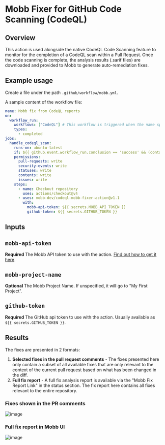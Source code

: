 # Mobb Fixer for GitHub Code Scanning (CodeQL)

## Overview

This action is used alongside the native CodeQL Code Scanning feature to monitor for the completion of a CodeQL scan within a Pull Request. Once the code scanning is complete, the analysis results (.sarif files) are downloaded and provided to Mobb to generate auto-remediation fixes. 

## Example usage

Create a file under the path `.github/workflow/mobb.yml`. 

A sample content of the workflow file: 

```yaml
name: Mobb fix from CodeQL reports
on:
  workflow_run:
    workflows: ["CodeQL"] # This workflow is triggered when the name specified here is triggered. In CodeQL Default Code Scanning Setup, this name is "CodeQL", if you are using CodeQL Advanced Setup, you may need to change this if you have a different workflow name.
    types:
      - completed
jobs:
  handle_codeql_scan:
    runs-on: ubuntu-latest
    if: ${{ github.event.workflow_run.conclusion == 'success' && (contains(github.event.workflow_run.head_branch, 'refs/pull') || github.event.workflow_run.event == 'pull_request') }}
    permissions:
      pull-requests: write
      security-events: write
      statuses: write
      contents: write
      issues: write
    steps:
      - name: Checkout repository
        uses: actions/checkout@v4
      - uses: mobb-dev/codeql-mobb-fixer-action@v1.1
        with:
          mobb-api-token: ${{ secrets.MOBB_API_TOKEN }}
          github-token: ${{ secrets.GITHUB_TOKEN }}

```

## Inputs

## `mobb-api-token`

**Required** The Mobb API token to use with the action. [Find out how to get it here](https://docs.mobb.ai/mobb-user-docs/administration/access-tokens). 

## `mobb-project-name`

**Optional** The Mobb Project Name. If unspecified, it will go to "My First Project". 

## `github-token`

**Required** The GitHub api token to use with the action. Usually available as `${{ secrets.GITHUB_TOKEN }}`.

## Results
The fixes are presented in 2 formats: 
1. **Selected fixes in the pull request comments** - The fixes presented here only contain a subset of all available fixes that are only  relevant to the context of the current pull request based on what has been changed in the diff.
2. **Full fix report** - A full fix analysis report is available via the "Mobb Fix Report Link" in the status section. The fix report here contains all fixes relevant to the entire repository.

### Fixes shown in the PR comments 
![image](https://github.com/mobb-dev/codeql-mobb-fixer-action/assets/5158535/46161a99-4010-4ef1-90be-a06860f755a9)

### Full fix report in Mobb UI
![image](https://github.com/mobb-dev/codeql-mobb-fixer-action/assets/5158535/7955c545-e30a-4b61-975c-0b1f1f2e18d8)

